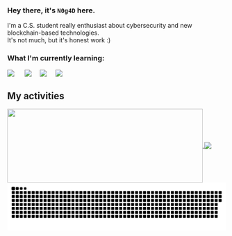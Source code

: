 ### Hey there, it's `N0g4D` here.


I'm a C.S. student really enthusiast about cybersecurity and new blockchain-based technologies. <br>
It's not much, but it's honest work :)

### What I'm currently learning:

<img src="https://cdn.icon-icons.com/icons2/2107/PNG/512/file_type_solidity_icon_130156.png" width="35px">&nbsp;&nbsp;&nbsp;&nbsp;&nbsp;
<img src="https://cdn.jsdelivr.net/gh/devicons/devicon@latest/icons/c/c-original.svg" width="35px">&nbsp;&nbsp;&nbsp;&nbsp;
<img src="https://cdn.jsdelivr.net/gh/devicons/devicon@latest/icons/python/python-original.svg" width="35px">&nbsp;&nbsp;&nbsp;&nbsp;
<img src="https://cdn.jsdelivr.net/gh/devicons/devicon@latest/icons/react/react-original.svg" width="35px">&nbsp;&nbsp;&nbsp;&nbsp;



## My activities

<a href="https://github.com/N0g4D/github-readme-stats">
  <img width=450 height=170 align="center" src="https://github-readme-stats.vercel.app/api?username=N0g4D&theme=midnight-purple&show_icons=true&bg_color=0D1117&hide_border=true" />
</a>
<a href="https://github.com/N0g4D/github-readme-stats">
  <img align="center" src="https://github-readme-stats.vercel.app/api/top-langs/?username=N0g4D&theme=midnight-purple&layout=compact&bg_color=0D1117&hide_border=true" />
</a>

<div>
  <img src="https://github.com/Pepyn0/Pepyn0/raw/output/github-contribution-grid-snake.svg" alt="snake"></center>
</div>

<!-- ![Snake animation](https://github.com/Pepyn0/Pepyn0/blob/output/github-contribution-grid-snake.svg) -->

